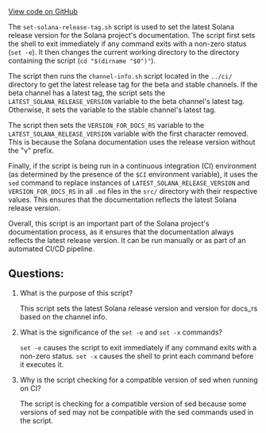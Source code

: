 [View code on GitHub](https://github.com/solana-labs/solana/blob/master/docs/set-solana-release-tag.sh)

The `set-solana-release-tag.sh` script is used to set the latest Solana release version for the Solana project's documentation. The script first sets the shell to exit immediately if any command exits with a non-zero status (`set -e`). It then changes the current working directory to the directory containing the script (`cd "$(dirname "$0")"`).

The script then runs the `channel-info.sh` script located in the `../ci/` directory to get the latest release tag for the beta and stable channels. If the beta channel has a latest tag, the script sets the `LATEST_SOLANA_RELEASE_VERSION` variable to the beta channel's latest tag. Otherwise, it sets the variable to the stable channel's latest tag.

The script then sets the `VERSION_FOR_DOCS_RS` variable to the `LATEST_SOLANA_RELEASE_VERSION` variable with the first character removed. This is because the Solana documentation uses the release version without the "v" prefix.

Finally, if the script is being run in a continuous integration (CI) environment (as determined by the presence of the `$CI` environment variable), it uses the `sed` command to replace instances of `LATEST_SOLANA_RELEASE_VERSION` and `VERSION_FOR_DOCS_RS` in all `.md` files in the `src/` directory with their respective values. This ensures that the documentation reflects the latest Solana release version.

Overall, this script is an important part of the Solana project's documentation process, as it ensures that the documentation always reflects the latest release version. It can be run manually or as part of an automated CI/CD pipeline.
## Questions: 
 1. What is the purpose of this script?
    
    This script sets the latest Solana release version and version for docs_rs based on the channel info.

2. What is the significance of the `set -e` and `set -x` commands?
    
    `set -e` causes the script to exit immediately if any command exits with a non-zero status. `set -x` causes the shell to print each command before it executes it.

3. Why is the script checking for a compatible version of sed when running on CI?
    
    The script is checking for a compatible version of sed because some versions of sed may not be compatible with the sed commands used in the script.